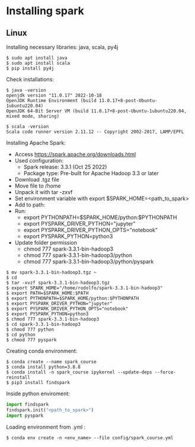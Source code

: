 # Installing spark

## Linux

Installing necessary libraries: java, scala, py4j

```shell
$ sudo apt install java
$ sudo apt install scala
$ pip install py4j
```

Check installations:
``` shell
$ java -version
openjdk version "11.0.17" 2022-10-18
OpenJDK Runtime Environment (build 11.0.17+8-post-Ubuntu-1ubuntu220.04)
OpenJDK 64-Bit Server VM (build 11.0.17+8-post-Ubuntu-1ubuntu220.04, mixed mode, sharing)

$ scala -version
Scala code runner version 2.11.12 -- Copyright 2002-2017, LAMP/EPFL
```

Installing Apache Spark:

- Access https://spark.apache.org/downloads.html
- Used configuration:
  - Spark release: 3.3.1 (Oct 25 2022)
  - Package type: Pre-built for Apache Hadoop 3.3 or later
- Download .tgz file
- Move file to /home
- Unpack it with tar -zxvf
- Set environment variable with export \$SPARK_HOME=<path_to_spark>
- Add to path:
- Run:
  - export PYTHONPATH=\$SPARK_HOME/python:\$PYTHONPATH
  - export PYSPARK_DRIVER_PYTHON="jupyter"
  - export PYSPARK_DRIVER_PYTHON_OPTS="notebook"
  - export PYSPARK_PYTHON=python3
- Update folder permission
  - chmod 777 spark-3.3.1-bin-hadoop3
  - chmod 777 spark-3.3.1-bin-hadoop3/python
  - chmod 777 spark-3.3.1-bin-hadoop3/python/pyspark
  
```shell
$ mv spark-3.3.1-bin-hadoop3.tgz ~
$ cd 
$ tar -xvzf spark-3.3.1-bin-hadoop3.tgz
$ export SPARK_HOME="/home/rodolfo/spark-3.3.1-bin-hadoop3"
$ export PATH=$SPARK_HOME:$PATH
$ export PYTHONPATH=$SPARK_HOME/python:$PYTHONPATH
$ export PYSPARK_DRIVER_PYTHON="jupyter"
$ export PYSPARK_DRIVER_PYTHON_OPTS="notebook"
$ export PYSPARK_PYTHON=python3
$ chmod 777 spark-3.3.1-bin-hadoop3
$ cd spark-3.3.1-bin-hadoop3
$ chmod 777 python
$ cd python
$ chmod 777 pyspark
```

Creating conda environment:

```shell
$ conda create --name spark_course
$ conda install python=3.8.8
$ conda install -n spark_course ipykernel --update-deps --force-reinstall
$ pip3 install findspark
```

Inside python enviroment:
```python
import findspark
findspark.init("<path_to_spark>")
import pyspark
```

Loading environment from .yml :

```shell
$ conda env create -n <env_name> --file config/spark_course.yml
```